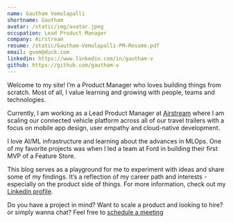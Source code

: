 ```yaml
---
name: Gautham Vemulapalli
shortname: Gautham
avatar: /static/img/avatar.jpeg
occupation: Lead Product Manager
company: Airstream
resume: /static/Gautham-Vemulapalli-PM-Resume.pdf
email: gvem@duck.com
linkedin: https://www.linkedin.com/in/gautham-v
github: https://github.com/gautham-v
---
```


Welcome to my site! I’m a Product Manager who loves building things from scratch. Most of all, I value learning and growing with people, teams and technologies.

Currently, I am working as a Lead Product Manager at [Airstream](https://www.airstream.com) where I am scaling our connected vehicle platform across all of our travel trailers with a focus on mobile app design, user empathy and cloud-native development.

I love AI/ML infrastructure and learning about the advances in MLOps. One of my favorite projects was when I led a team at Ford in building their first MVP of a Feature Store.

This blog serves as a playground for me to experiment with ideas and share some of my findings. It’s a reflection of my career path and interests - especially on the product side of things. For more information, check out my [Linkedin profile](https://www.linkedin.com/in/gautham-v).

Do you have a project in mind? Want to scale a product and looking to hire? or simply wanna chat? Feel free to [schedule a meeting](mailto:gvem@duck.com)
